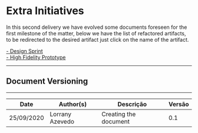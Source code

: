 # Extra Initiatives

In this second delivery we have evolved some documents foreseen for the first milestone of the matter, below we have the list of refactored artifacts, to be redirected to the desired artifact just click on the name of the artifact.

<div style="text-align: left">
 <a href="/base/designSprint/design_sprint/">- Design Sprint</a> </br>
 <a href="/base/designSprint/prototype/">- High Fidelity Prototype</a> </br>
  
</div>

***
## Document Versioning
---

| Date | Author(s) | Descrição | Versão |
|------|-------|-----------|--------|
| 25/09/2020 | Lorrany Azevedo | Creating the document | 0.1 |
